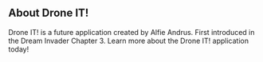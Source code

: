About Drone IT!
---
Drone IT! is a future application created by Alfie Andrus. First introduced in the Dream Invader Chapter 3. Learn more about the Drone IT! application today!
